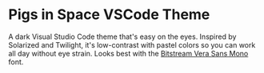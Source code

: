# Pigs in Space VSCode Theme

A dark Visual Studio Code theme that's easy on the eyes. Inspired by Solarized and Twilight, it's low-contrast with pastel colors so you can work all day without eye strain. Looks best with the [Bitstream Vera Sans Mono](http://ftp.gnome.org/pub/GNOME/sources/ttf-bitstream-vera/1.10/) font.